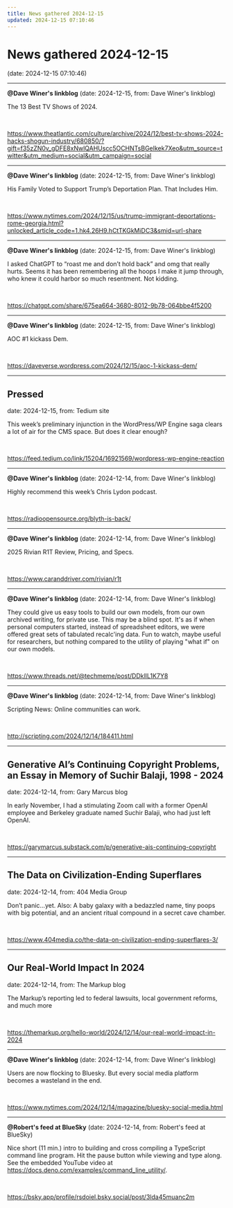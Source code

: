 ```yaml
---
title: News gathered 2024-12-15
updated: 2024-12-15 07:10:46
---
```


# News gathered 2024-12-15

(date: 2024-12-15 07:10:46)

---

**@Dave Winer's linkblog** (date: 2024-12-15, from: Dave Winer's linkblog)

The 13 Best TV Shows of 2024. 

<br> 

<https://www.theatlantic.com/culture/archive/2024/12/best-tv-shows-2024-hacks-shogun-industry/680850/?gift=f35zZN0v_gDFE8xNwlQAHUscc5OCHNTsBGeIkek7Xeo&utm_source=twitter&utm_medium=social&utm_campaign=social>

---

**@Dave Winer's linkblog** (date: 2024-12-15, from: Dave Winer's linkblog)

His Family Voted to Support Trump’s Deportation Plan. That Includes Him. 

<br> 

<https://www.nytimes.com/2024/12/15/us/trump-immigrant-deportations-rome-georgia.html?unlocked_article_code=1.hk4.26H9.hCtTKGkMiDC3&smid=url-share>

---

**@Dave Winer's linkblog** (date: 2024-12-15, from: Dave Winer's linkblog)

I asked ChatGPT to “roast me and don’t hold back” and omg that really hurts. Seems it has been remembering all the hoops I make it jump through, who knew it could harbor so much resentment. Not kidding. 

<br> 

<https://chatgpt.com/share/675ea664-3680-8012-9b78-064bbe4f5200>

---

**@Dave Winer's linkblog** (date: 2024-12-15, from: Dave Winer's linkblog)

AOC #1 kickass Dem. 

<br> 

<https://daveverse.wordpress.com/2024/12/15/aoc-1-kickass-dem/>

---

## Pressed

date: 2024-12-15, from: Tedium site

This week’s preliminary injunction in the WordPress/WP Engine saga clears a lot of air for the CMS space. But does it clear enough? 

<br> 

<https://feed.tedium.co/link/15204/16921569/wordpress-wp-engine-reaction>

---

**@Dave Winer's linkblog** (date: 2024-12-14, from: Dave Winer's linkblog)

Highly recommend this week’s Chris Lydon podcast. 

<br> 

<https://radioopensource.org/blyth-is-back/>

---

**@Dave Winer's linkblog** (date: 2024-12-14, from: Dave Winer's linkblog)

2025 Rivian R1T Review, Pricing, and Specs. 

<br> 

<https://www.caranddriver.com/rivian/r1t>

---

**@Dave Winer's linkblog** (date: 2024-12-14, from: Dave Winer's linkblog)

They could give us easy tools to build our own models, from our own archived writing, for private use. This may be a blind spot. It&#39;s as if when personal computers started, instead of spreadsheet editors, we were offered great sets of tabulated recalc&#39;ing data. Fun to watch, maybe useful for researchers, but nothing compared to the utility of playing &quot;what if&quot; on our own models. 

<br> 

<https://www.threads.net/@techmeme/post/DDklIL1K7Y8>

---

**@Dave Winer's linkblog** (date: 2024-12-14, from: Dave Winer's linkblog)

Scripting News: Online communities can work. 

<br> 

<http://scripting.com/2024/12/14/184411.html>

---

## Generative AI’s Continuing Copyright Problems, an Essay in Memory of Suchir Balaji, 1998 - 2024

date: 2024-12-14, from: Gary Marcus blog

In early November, I had a stimulating Zoom call with a former OpenAI employee and Berkeley graduate named Suchir Balaji, who had just left OpenAI. 

<br> 

<https://garymarcus.substack.com/p/generative-ais-continuing-copyright>

---

## The Data on Civilization-Ending Superflares

date: 2024-12-14, from: 404 Media Group

Don’t panic…yet. Also: A baby galaxy with a bedazzled name, tiny poops with big potential, and an ancient ritual compound in a secret cave chamber. 

<br> 

<https://www.404media.co/the-data-on-civilization-ending-superflares-3/>

---

## Our Real-World Impact In 2024

date: 2024-12-14, from: The Markup blog

The Markup’s reporting led to federal lawsuits, local government reforms, and much more 

<br> 

<https://themarkup.org/hello-world/2024/12/14/our-real-world-impact-in-2024>

---

**@Dave Winer's linkblog** (date: 2024-12-14, from: Dave Winer's linkblog)

Users are now flocking to Bluesky. But every social media platform becomes a wasteland in the end. 

<br> 

<https://www.nytimes.com/2024/12/14/magazine/bluesky-social-media.html>

---

**@Robert's feed at BlueSky** (date: 2024-12-14, from: Robert's feed at BlueSky)

Nice short (11 min.) intro to building and cross compiling a TypeScript command line program. Hit the pause button while viewing and type along. See the embedded YouTube video at <https://docs.deno.com/examples/command_line_utility/>. 

<br> 

<https://bsky.app/profile/rsdoiel.bsky.social/post/3lda45muanc2m>

